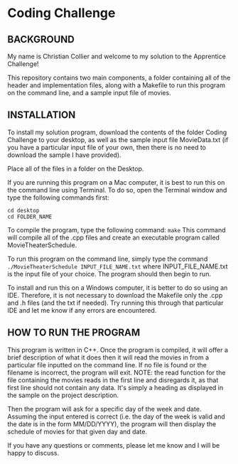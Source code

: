# Coding Challenge

## **BACKGROUND**

My name is Christian Collier and welcome to my solution to the Apprentice Challenge!

This repository contains two main components, a folder containing all of the header and implementation files, along with a Makefile to 
run this program on the command line, and a sample input file of movies.

## **INSTALLATION**

To install my solution program, download the contents of the folder Coding Challenge to your desktop, as well as the sample input file 
MovieData.txt (if you have a particular input file of your own, then there is no need to download the sample I have provided).

Place all of the files in a folder on the Desktop.

If you are running this program on a Mac computer, it is best to run this on the command line using Terminal.
To do so, open the Terminal window and type the following commands first:

```
cd desktop
cd FOLDER_NAME
```

To compile the program, type the following command: ```make```
This command will compile all of the .cpp files and create an executable program called MovieTheaterSchedule.

To run this program on the command line, simply type the command ```./MovieTheaterSchedule INPUT_FILE_NAME.txt```
where INPUT_FILE_NAME.txt is the input file of your choice. The program should then begin to run.

To install and run this on a Windows computer, it is better to do so using an IDE. Therefore, it is not necessary to download the Makefile
only the .cpp and .h files (and the txt if needed). Try running this through that particular IDE and let me know if any errors are encountered.

## **HOW TO RUN THE PROGRAM**

This program is written in C++. Once the program is compiled, it will offer a brief description of what it does then it will read the movies in from a particular file inputted on the command line. If no file is found or the filename is incorrect, the program will exit.
NOTE: the read function for the file containing the movies reads in the first line and disregards it, as that first line should not contain any data.  It's simply a heading as displayed in the sample on the project description.

Then the program will ask for a specific day of the week and date.  Assuming the input entered is correct (i.e. the day of the week is valid and the date is in the form MM/DD/YYYY), the program will then display the schedule of movies for that given day and date.


If you have any questions or comments, please let me know and I will be happy to discuss.
